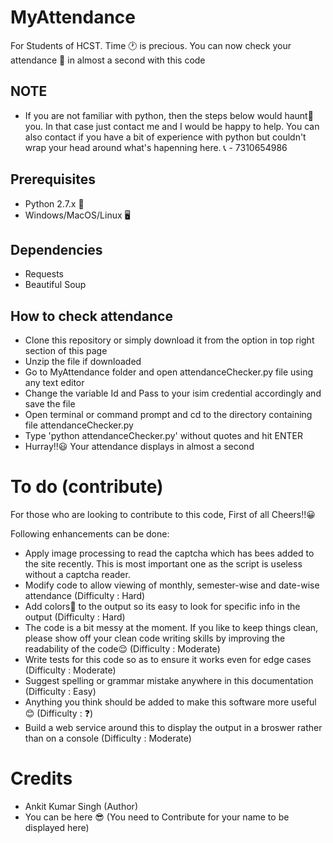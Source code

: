 # MyAttendance
For Students of HCST. Time 🕐 is precious. You can now check your attendance 💯 in almost a second with this code

## NOTE
- If you are not familiar with python, then the steps below would haunt👻 you. In that case just contact me and I would
be happy to help. You can also contact if you have a bit of experience with python but couldn't wrap your head around what's hapenning here.
📞 - 7310654986

## Prerequisites
- Python 2.7.x 🐍
- Windows/MacOS/Linux 🖥

## Dependencies
- Requests
- Beautiful Soup

## How to check attendance
- Clone this repository or simply download it from the option in top right section of this page
- Unzip the file if downloaded
- Go to MyAttendance folder and open attendanceChecker.py file using any text editor
- Change the variable Id and Pass to your isim credential accordingly and save the file
- Open terminal or command prompt and cd to the directory containing file attendanceChecker.py
- Type 'python attendanceChecker.py' without quotes and hit ENTER
- Hurray!!😃 Your attendance displays in almost a second

# To do (contribute)
For those who are looking to contribute to this code, First of all Cheers!!😀

Following enhancements can be done:
- Apply image processing to read the captcha which has bees added to the site recently. This is most important one as the script is useless without a captcha reader.
- Modify code to allow viewing of monthly, semester-wise and date-wise attendance (Difficulty : Hard)
- Add colors🌈 to the output so its easy to look for specific info in the output (Difficulty : Hard)
- The code is a bit messy at the moment. If you like to keep things clean, please show off your clean code writing skills by 
improving the readability of the code😌 (Difficulty : Moderate)
- Write tests for this code so as to ensure it works even for edge cases (Difficulty : Moderate)
- Suggest spelling or grammar mistake anywhere in this documentation (Difficulty : Easy)
- Anything you think should be added to make this software more useful😊 (Difficulty : ❓)
- Build a web service around this to display the output in a broswer rather than on a console (Difficulty : Moderate)

# Credits
- Ankit Kumar Singh (Author)
- You can be here 😎 (You need to Contribute for your name to be displayed here)
